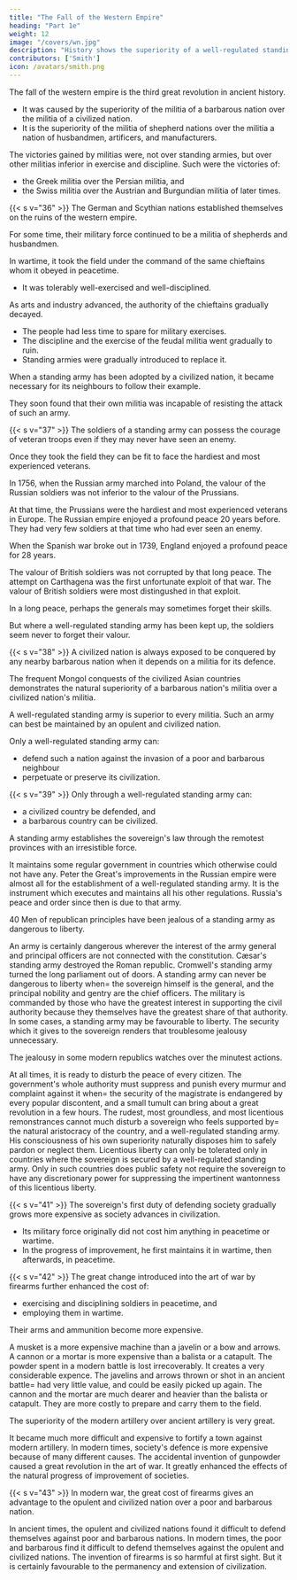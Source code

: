 ```yaml
---
title: "The Fall of the Western Empire"
heading: "Part 1e"
weight: 12
image: "/covers/wn.jpg"
description: "History shows the superiority of a well-regulated standing army over a militia"
contributors: ['Smith']
icon: /avatars/smith.png
---
```





The fall of the western empire is the third great revolution in ancient <!-- human affairs. recorded in  --> history.
- It was caused by the superiority of the militia of a barbarous nation over the militia of a civilized nation.
- It is the superiority of the militia of shepherd nations over the militia a nation of husbandmen, artificers, and manufacturers.

The victories gained by militias were, not over standing armies, but over other militias inferior in exercise and discipline. Such were the victories of:
- the Greek militia over the Persian militia, and
- the Swiss militia over the Austrian and Burgundian militia of later times.


{{< s v="36" >}} The German and Scythian nations established themselves on the ruins of the western empire.

For some time, their military force continued to be a militia of shepherds and husbandmen.

In wartime, it took the field under the command of the same chieftains whom it obeyed in peacetime.
- It was tolerably well-exercised and well-disciplined.

As arts and industry advanced, the authority of the chieftains gradually decayed.
- The people had less time to spare for military exercises.
- The discipline and the exercise of the feudal militia went gradually to ruin.
- Standing armies were gradually introduced to replace it.

When a standing army has been adopted by a civilized nation, it became necessary for its neighbours to follow their example.

They soon found that their own militia was incapable of resisting the attack of such an army.


{{< s v="37" >}} The soldiers of a standing army can possess the courage of veteran troops even if they may never have seen an enemy.

Once they took the field they can be fit to face the hardiest and most experienced veterans.

In 1756, when the Russian army marched into Poland, the valour of the Russian soldiers was not inferior to the valour of the Prussians.

At that time, the Prussians were the hardiest and most experienced veterans in Europe.
The Russian empire enjoyed a profound peace 20 years before.
    They had very few soldiers at that time who had ever seen an enemy.

When the Spanish war broke out in 1739, England enjoyed a profound peace for 28 years.

The valour of British soldiers was not corrupted by that long peace.
The attempt on Carthagena was the first unfortunate exploit of that war.
The valour of British soldiers were most distingushed in that exploit.

In a long peace, perhaps the generals may sometimes forget their skills.

But where a well-regulated standing army has been kept up, the soldiers seem never to forget their valour.


{{< s v="38" >}} A civilized nation is always exposed to be conquered by any nearby barbarous nation when it depends on a militia for its defence.

The frequent Mongol conquests of the civilized Asian countries demonstrates the natural superiority of a barbarous nation's militia over a civilized nation's militia.

A well-regulated standing army is superior to every militia. Such an army can best be maintained by an opulent and civilized nation.

Only a well-regulated standing army can:
- defend such a nation against the invasion of a poor and barbarous neighbour
- perpetuate or preserve its civilization.


{{< s v="39" >}} Only through a well-regulated standing army can:
- a civilized country be defended, and
- a barbarous country can be civilized.

A standing army establishes the sovereign's law through the remotest provinces with an irresistible force.

It maintains some regular government in countries which otherwise could not have any.
Peter the Great's improvements in the Russian empire were almost all for the establishment of a well-regulated standing army.
It is the instrument which executes and maintains all his other regulations.
Russia's peace and order since then is due to that army.

40 Men of republican principles have been jealous of a standing army as dangerous to liberty.

An army is certainly dangerous wherever the interest of the army general and principal officers are not connected with the constitution.
    Cæsar's standing army destroyed the Roman republic.
    Cromwell's standing army turned the long parliament out of doors.
A standing army can never be dangerous to liberty when= 
    the sovereign himself is the general, and
    the principal nobility and gentry are the chief officers.
The military is commanded by those who have the greatest interest in supporting the civil authority because they themselves have the greatest share of that authority.
    In some cases, a standing army may be favourable to liberty.
    The security which it gives to the sovereign renders that troublesome jealousy unnecessary.

The jealousy in some modern republics watches over the minutest actions.

At all times, it is ready to disturb the peace of every citizen.
The government's whole authority must suppress and punish every murmur and complaint against it when= 
    the security of the magistrate is endangered by every popular discontent, and
    a small tumult can bring about a great revolution in a few hours.
The rudest, most groundless, and most licentious remonstrances cannot much disturb a sovereign who feels supported by= 
    the natural aristocracy of the country, and
    a well-regulated standing army.
His consciousness of his own superiority naturally disposes him to safely pardon or neglect them.
    Licentious liberty can only be tolerated only in countries where the sovereign is secured by a well-regulated standing army.
Only in such countries does public safety not require the sovereign to have any discretionary power for suppressing the impertinent wantonness of this licentious liberty.


{{< s v="41" >}} The sovereign's first duty of defending society gradually grows more expensive as society advances in civilization.
- Its military force originally did not cost him anything in peacetime or wartime.
- In the progress of improvement, he first maintains it in wartime, then afterwards, in peacetime.


{{< s v="42" >}} The great change introduced into the art of war by firearms further enhanced the cost of:
- exercising and disciplining soldiers in peacetime, and
- employing them in wartime.

Their arms and ammunition become more expensive.

A musket is a more expensive machine than a javelin or a bow and arrows.
    A cannon or a mortar is more expensive than a balista or a catapult.
The powder spent in a modern battle is lost irrecoverably.
    It creates a very considerable expence.
The javelins and arrows thrown or shot in an ancient battle= 
    had very little value, and
    could be easily picked up again.
The cannon and the mortar are much dearer and heavier than the balista or catapult.
    They are more costly to prepare and carry them to the field.

The superiority of the modern artillery over ancient artillery is very great.

It became much more difficult and expensive to fortify a town against modern artillery.
In modern times, society's defence is more expensive because of many different causes.
The accidental invention of gunpowder caused a great revolution in the art of war.
    It greatly enhanced the effects of the natural progress of improvement of societies.


{{< s v="43" >}} In modern war, the great cost of firearms gives an advantage to the opulent and civilized nation over a poor and barbarous nation.

In ancient times, the opulent and civilized nations found it difficult to defend themselves against poor and barbarous nations.
In modern times, the poor and barbarous find it difficult to defend themselves against the opulent and civilized nations.
The invention of firearms is so harmful at first sight.
    But it is certainly favourable to the permanency and extension of civilization.

